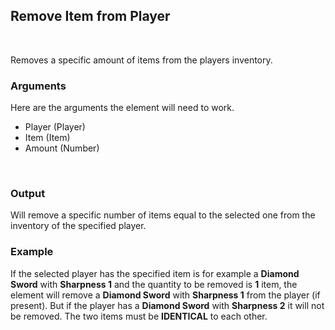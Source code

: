 ## Remove Item from Player
<br>

Removes a specific amount of items from the players inventory.
<br>

### Arguments
Here are the arguments the element will need to work.
<br>

- Player (Player)
- Item (Item)
- Amount (Number)
<br>

### Output
Will remove a specific number of items equal to the selected one from the inventory of the specified player.
<br>

### Example
If the selected player has the specified item is for example a **Diamond Sword** with **Sharpness 1** and the quantity to be removed is **1** item, the element will remove a **Diamond Sword** with **Sharpness 1** from the player (if present). But if the player has a **Diamond Sword** with **Sharpness 2** it will not be removed. The two items must be **IDENTICAL** to each other.
